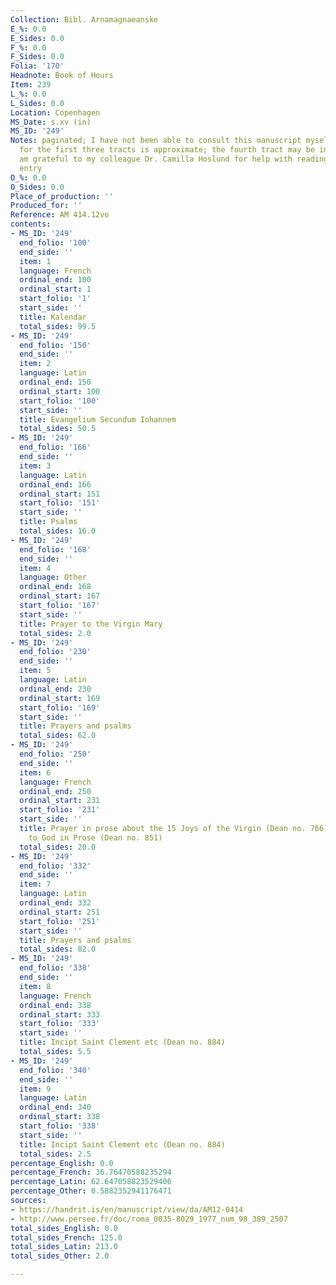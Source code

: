 ```yaml
---
Collection: Bibl. Arnamagnaeanske
E_%: 0.0
E_Sides: 0.0
F_%: 0.0
F_Sides: 0.0
Folia: '170'
Headnote: Book of Hours
Item: 239
L_%: 0.0
L_Sides: 0.0
Location: Copenhagen
MS_Date: s.xv (in)
MS_ID: '249'
Notes: paginated; I have not been able to consult this manuscript myself; folio range
  for the first three tracts is approximate; the fourth tract may be in Italian.  I
  am grateful to my colleague Dr. Camilla Hoslund for help with reading this catalogue
  entry
O_%: 0.0
O_Sides: 0.0
Place_of_production: ''
Produced_for: ''
Reference: AM 414.12vo
contents:
- MS_ID: '249'
  end_folio: '100'
  end_side: ''
  item: 1
  language: French
  ordinal_end: 100
  ordinal_start: 1
  start_folio: '1'
  start_side: ''
  title: Kalendar
  total_sides: 99.5
- MS_ID: '249'
  end_folio: '150'
  end_side: ''
  item: 2
  language: Latin
  ordinal_end: 150
  ordinal_start: 100
  start_folio: '100'
  start_side: ''
  title: Evangelium Secundum Iohannem
  total_sides: 50.5
- MS_ID: '249'
  end_folio: '166'
  end_side: ''
  item: 3
  language: Latin
  ordinal_end: 166
  ordinal_start: 151
  start_folio: '151'
  start_side: ''
  title: Psalms
  total_sides: 16.0
- MS_ID: '249'
  end_folio: '168'
  end_side: ''
  item: 4
  language: Other
  ordinal_end: 168
  ordinal_start: 167
  start_folio: '167'
  start_side: ''
  title: Prayer to the Virgin Mary
  total_sides: 2.0
- MS_ID: '249'
  end_folio: '230'
  end_side: ''
  item: 5
  language: Latin
  ordinal_end: 230
  ordinal_start: 169
  start_folio: '169'
  start_side: ''
  title: Prayers and psalms
  total_sides: 62.0
- MS_ID: '249'
  end_folio: '250'
  end_side: ''
  item: 6
  language: French
  ordinal_end: 250
  ordinal_start: 231
  start_folio: '231'
  start_side: ''
  title: Prayer in prose about the 15 Joys of the Virgin (Dean no. 766) and Prayers
    to God in Prose (Dean no. 851)
  total_sides: 20.0
- MS_ID: '249'
  end_folio: '332'
  end_side: ''
  item: 7
  language: Latin
  ordinal_end: 332
  ordinal_start: 251
  start_folio: '251'
  start_side: ''
  title: Prayers and psalms
  total_sides: 82.0
- MS_ID: '249'
  end_folio: '338'
  end_side: ''
  item: 8
  language: French
  ordinal_end: 338
  ordinal_start: 333
  start_folio: '333'
  start_side: ''
  title: Incipt Saint Clement etc (Dean no. 884)
  total_sides: 5.5
- MS_ID: '249'
  end_folio: '340'
  end_side: ''
  item: 9
  language: Latin
  ordinal_end: 340
  ordinal_start: 338
  start_folio: '338'
  start_side: ''
  title: Incipt Saint Clement etc (Dean no. 884)
  total_sides: 2.5
percentage_English: 0.0
percentage_French: 36.76470588235294
percentage_Latin: 62.647058823529406
percentage_Other: 0.5882352941176471
sources:
- https://handrit.is/en/manuscript/view/da/AM12-0414
- http://www.persee.fr/doc/roma_0035-8029_1977_num_98_389_2507
total_sides_English: 0.0
total_sides_French: 125.0
total_sides_Latin: 213.0
total_sides_Other: 2.0

---
```

